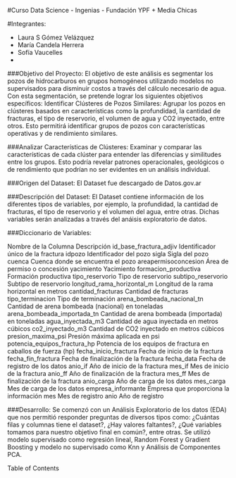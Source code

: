 #Curso Data Science - Ingenias - Fundación YPF + Media Chicas

#Integrantes:
- Laura S Gómez Velázquez
- María Candela Herrera
- Sofía Vaucelles
- 
###Objetivo del Proyecto:
El objetivo de este análisis es segmentar los pozos de hidrocarburos en grupos homogéneos utilizando modelos no supervisados para disminuir costos a través del cálculo necesario de agua. Con esta segmentación, se pretende lograr los siguientes objetivos específicos:
Identificar Clústeres de Pozos Similares:
Agrupar los pozos en clústeres basados en características como la profundidad, la cantidad de fracturas, el tipo de reservorio, el volumen de agua y CO2 inyectado, entre otros. Esto permitirá identificar grupos de pozos con características operativas y de rendimiento similares.

###Analizar Características de Clústeres:
Examinar y comparar las características de cada clúster para entender las diferencias y similitudes entre los grupos. Esto podría revelar patrones operacionales, geológicos o de rendimiento que podrían no ser evidentes en un análisis individual.

###Origen del Dataset:
El Dataset fue descargado de Datos.gov.ar

###Descripción del Dataset:
El Dataset contiene información de los diferentes tipos de variables, por ejemplo, la profundidad, la cantidad de fracturas, el tipo de reservorio y el volumen del agua, entre otras. Dichas variables serán analizadas a través del anáisis exploratorio de datos.

###Diccionario de Variables:

Nombre de la Columna	Descripción
id_base_fractura_adjiv	Identificador único de la fractura
idpozo	Identificador del pozo
sigla	Sigla del pozo
cuenca	Cuenca donde se encuentra el pozo
areapermisoconcesion	Área de permiso o concesión
yacimiento	Yacimiento
formacion_productiva	Formación productiva
tipo_reservorio	Tipo de reservorio
subtipo_reservorio	Subtipo de reservorio
longitud_rama_horizontal_m	Longitud de la rama horizontal en metros
cantidad_fracturas	Cantidad de fracturas
tipo_terminacion	Tipo de terminación
arena_bombeada_nacional_tn	Cantidad de arena bombeada (nacional) en toneladas
arena_bombeada_importada_tn	Cantidad de arena bombeada (importada) en toneladas
agua_inyectada_m3	Cantidad de agua inyectada en metros cúbicos
co2_inyectado_m3	Cantidad de CO2 inyectado en metros cúbicos
presion_maxima_psi	Presión máxima aplicada en psi
potencia_equipos_fractura_hp	Potencia de los equipos de fractura en caballos de fuerza (hp)
fecha_inicio_fractura	Fecha de inicio de la fractura
fecha_fin_fractura	Fecha de finalización de la fractura
fecha_data	Fecha de registro de los datos
anio_if	Año de inicio de la fractura
mes_if	Mes de inicio de la fractura
anio_ff	Año de finalización de la fractura
mes_ff	Mes de finalización de la fractura
anio_carga	Año de carga de los datos
mes_carga	Mes de carga de los datos
empresa_informante	Empresa que proporciona la información
mes	Mes de registro
anio	Año de registro

###Desarrollo:
Se comenzó con un Análisis Exploratorio de los datos (EDA) que nos permitió responder preguntas de diversos tipos como: ¿Cuántas filas y columnas tiene el dataset?, ¿Hay valores faltantes?, ¿Qué variables tomamos para nuestro objetivo final en común?, entre otras. Se utilizó modelo supervisado como regresión lineal, Random Forest y Gradient Boosting y modelo no supervisado como Knn y Análisis de Componentes PCA.



     

Table of Contents
